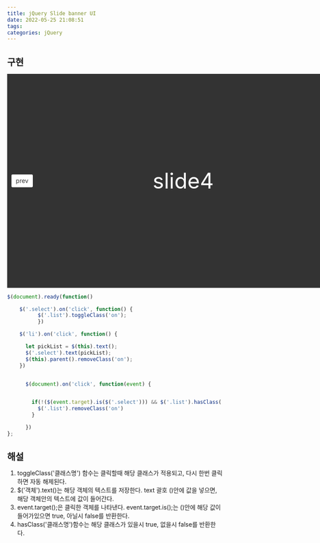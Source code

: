 ```yaml
---
title: jQuery Slide banner UI
date: 2022-05-25 21:08:51
tags:
categories: jQuery
---
```


## 구현

<script src="https://code.jquery.com/jquery-2.2.4.min.js"></script>
<script>
  $(document).ready(function () {
     load();


$('.btn .prev').on('click', function () {

        prev();

      }) 
      $('.btn .next').on('click', function () {
        
        next();

      })

      function load() {

        $('.slide .slideCnt li').not(":first").css("left", "800px");
      }

      let num = 0;

      function prev() {
        $('.slide .slideCnt li').eq(num).css("left", "800px");
        num--;
        if (num < 0) { num = 3; }

        $('.slide .slideCnt li').eq(num).animate({ left: "0px" }, 500);

      }

      function next() {
        $('.slide .slideCnt li').eq(num).css("left", "800px");
        num++;
        if (num > 3) { num = 0; }
        $('.slide .slideCnt li').eq(num).animate({ left: "0px" }, 500);


      }


  });
</script>

 <style>
    * {
      margin: 0;
      padding: 0
    }

    .slide {
      position: relative;
      margin: 0 auto;
      width: 800px;
      height: 500px;
      text-align: center
    }

    .slide .slideCnt {
      position: relative;
      overflow: hidden;
      width: 800px;
      height: 500px;

    }

    .slide .slideCnt li {
      position: absolute;
      ;
      top: 0;
      left: 0;
      width: 100%;
      height: 100%;
      list-style: none;
      font-size: 50px;
      line-height: 500px;
      text-align: center;
      color: #fff
    }

    .slide .slideCnt li:nth-child(1) {
      background-color: #ccc
    }

    .slide .slideCnt li:nth-child(2) {
      background-color: #999
    }

    .slide .slideCnt li:nth-child(3) {
      background-color: #666
    }

    .slide .slideCnt li:nth-child(4) {
      background-color: #333
    }

    .slide .btn a {
      position: absolute;
      top: 50%;
      margin-top: -15px;
      border-radius: 3px;
      width: 50px;
      height: 30px;
      text-align: center;
      text-decoration: none;
      line-height: 30px;
      background-color: #fff;
      color: #333
    }

    .slide .btn a.prev {
      left: 10px
    }

    .slide .btn a.next {
      right: 10px
    }

    .slide .indicator {
      display: inline-block;
      position: relative;
      bottom: 30px
    }

    .slide .indicator a {
      display: block;
      float: left;
      margin-left: 5px;
      border-radius: 3px;
      width: 20px;
      height: 20px;
      text-align: center;
      text-decoration: none;
      line-height: 20px;
      background-color: #fff;
      color: #333
    }

    .slide .indicator a:first-child {
      margin-left: 0
    }

    .slide .indicator a.on {
      background-color: #000;
      color: #fff
    }

    .slide .autoBtn {
      position: absolute;
      bottom: 10px;
      right: 10px;
      border-radius: 3px;
      width: 50px;
      height: 30px;
      text-align: center;
      text-decoration: none;
      line-height: 30px;
      background-color: #fff;
      color: #333
    }
  </style>
</head>

<body>
  <div class="slide">
    <ul class="slideCnt">
      <li>slide1</li>
      <li>slide2</li>
      <li>slide3</li>
      <li>slide4</li>
    </ul>
    <div class="btn">
      <a href="#" class="prev">prev</a>
      <a href="#" class="next">next</a>
    </div>
  </div>
</body>

</html>

```javascript
$(document).ready(function()

    $('.select').on('click', function() {
          $('.list').toggleClass('on');
          })

    $('li').on('click', function() {

      let pickList = $(this).text();
      $('.select').text(pickList);
      $(this).parent().removeClass('on');
    })


      $(document).on('click', function(event) {


        if(!($(event.target).is($('.select'))) && $('.list').hasClass('on')){
          $('.list').removeClass('on')
        }

      })
};

```

## 해설

1. toggleClass('클래스명') 함수는 클릭할때 해당 클래스가 적용되고, 다시 한번 클릭하면 자동 해제된다.
2. $('객체').text()는 해당 객체의 텍스트를 저장한다. text 괄호 ()안에 값을 넣으면, 해당 객체안의 텍스트에 값이 들어간다.
3. event.target();은 클릭한 객체를 나타낸다. event.target.is();는 ()안에 해당 값이 들어가있으면 true, 아닐시 false를 반환한다.
4. hasClass('클래스명')함수는 해당 클래스가 있을시 true, 없을시 false를 반환한다.
